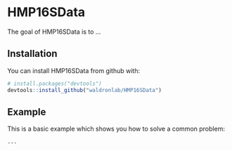 # HMP16SData

The goal of HMP16SData is to ...

## Installation

You can install HMP16SData from github with:

```R
# install.packages("devtools")
devtools::install_github("waldronlab/HMP16SData")
```

## Example

This is a basic example which shows you how to solve a common problem:

```R
...
```
